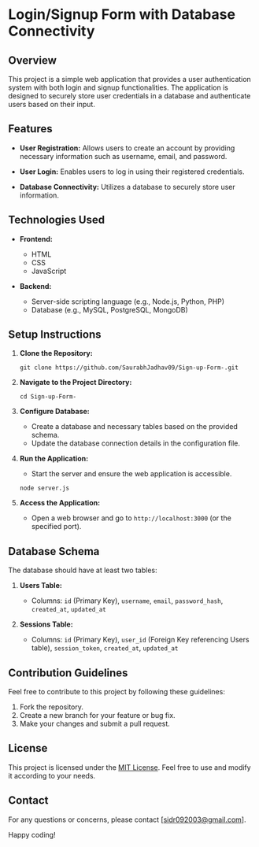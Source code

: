 # Login/Signup Form with Database Connectivity

## Overview

This project is a simple web application that provides a user authentication system with both login and signup functionalities. The application is designed to securely store user credentials in a database and authenticate users based on their input.

## Features

- **User Registration:** Allows users to create an account by providing necessary information such as username, email, and password.

- **User Login:** Enables users to log in using their registered credentials.

- **Database Connectivity:** Utilizes a database to securely store user information.

## Technologies Used

- **Frontend:**
  - HTML
  - CSS
  - JavaScript

- **Backend:**
  - Server-side scripting language (e.g., Node.js, Python, PHP)
  - Database (e.g., MySQL, PostgreSQL, MongoDB)

## Setup Instructions

1. **Clone the Repository:**
   ```
   git clone https://github.com/SaurabhJadhav09/Sign-up-Form-.git
   ```

2. **Navigate to the Project Directory:**
   ```
   cd Sign-up-Form-

3. **Configure Database:**
   - Create a database and necessary tables based on the provided schema.
   - Update the database connection details in the configuration file.

4. **Run the Application:**
   - Start the server and ensure the web application is accessible.
   ```
   node server.js
   ```

5. **Access the Application:**
   - Open a web browser and go to `http://localhost:3000` (or the specified port).

## Database Schema

The database should have at least two tables:

1. **Users Table:**
   - Columns: `id` (Primary Key), `username`, `email`, `password_hash`, `created_at`, `updated_at`

2. **Sessions Table:**
   - Columns: `id` (Primary Key), `user_id` (Foreign Key referencing Users table), `session_token`, `created_at`, `updated_at`


## Contribution Guidelines

Feel free to contribute to this project by following these guidelines:

1. Fork the repository.
2. Create a new branch for your feature or bug fix.
3. Make your changes and submit a pull request.

## License

This project is licensed under the [MIT License](LICENSE). Feel free to use and modify it according to your needs.

## Contact

For any questions or concerns, please contact [sidr092003@gmail.com].

Happy coding!